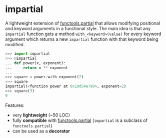 # impartial

A lightweight extension of [functools.partial](https://docs.python.org/3/library/functools.html#functools.partial) that allows modifying positional and keyword arguments in a functional style.
The main idea is that any `impartial` function gets a method `with_<keyword>(value)` for every keyword argument which returns a new `impartial` function with that keyword being modified.

```python
>>> import impartial
>>> @impartial
... def power(x, exponent):
...     return x ** exponent
...
>>> square = power.with_exponent(2)
>>> square
impartial(<function power at 0x10d54e790>, exponent=2)
>>> square(3)
9
```

Features:

- very **lightweight** (~50 LOC)
- fully **compatible** with [functools.partial](https://docs.python.org/3/library/functools.html#functools.partial) (`impartial` is a subclass of `functools.partial`)
- can be used as a **decorator**
